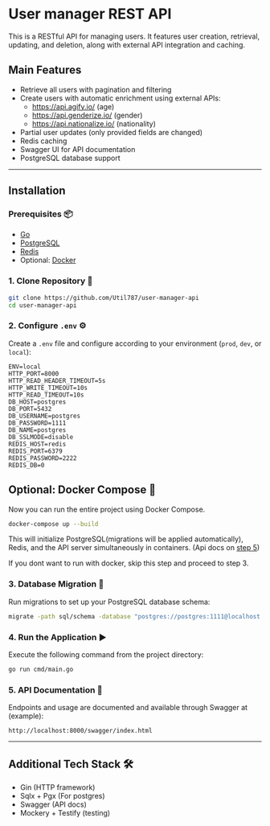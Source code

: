 # User manager REST API

This is a RESTful API for managing users. It features user creation, retrieval, updating, and deletion, along with external API integration and caching.

## Main Features

- Retrieve all users with pagination and filtering
- Create users with automatic enrichment using external APIs:
  - https://api.agify.io/ (age)
  - https://api.genderize.io/ (gender)
  - https://api.nationalize.io/ (nationality)
- Partial user updates (only provided fields are changed)
- Redis caching
- Swagger UI for API documentation
- PostgreSQL database support

---

## Installation

### Prerequisites 📦
- [Go](https://golang.org/doc/install)
- [PostgreSQL](https://www.postgresql.org/download/)
- [Redis](https://redis.io/docs/getting-started/installation/)
- Optional: [Docker](https://docs.docker.com/get-docker/)

### 1. Clone Repository 📂
```bash
git clone https://github.com/Util787/user-manager-api
cd user-manager-api
```

### 2. Configure `.env` ⚙️
Create a `.env` file and configure according to your environment (`prod`, `dev`, or `local`):

```env
ENV=local
HTTP_PORT=8000
HTTP_READ_HEADER_TIMEOUT=5s
HTTP_WRITE_TIMEOUT=10s
HTTP_READ_TIMEOUT=10s 
DB_HOST=postgres
DB_PORT=5432
DB_USERNAME=postgres
DB_PASSWORD=1111
DB_NAME=postgres
DB_SSLMODE=disable
REDIS_HOST=redis  
REDIS_PORT=6379
REDIS_PASSWORD=2222
REDIS_DB=0
```
## Optional: Docker Compose 🐳
Now you can run the entire project using Docker Compose.

```bash
docker-compose up --build
```

This will initialize PostgreSQL(migrations will be applied automatically), Redis, and the API server simultaneously in containers. (Api docs on [step 5](#5-api-documentation-
))

If you dont want to run with docker, skip this step and proceed to step 3.

### 3. Database Migration 🐘
Run migrations to set up your PostgreSQL database schema:

```bash
migrate -path sql/schema -database "postgres://postgres:1111@localhost:5432/postgres?sslmode=disable" up
```

### 4. Run the Application ▶️
Execute the following command from the project directory:

```bash
go run cmd/main.go
```

### 5. API Documentation 📘
Endpoints and usage are documented and available through Swagger at (example):

```
http://localhost:8000/swagger/index.html
```

---

## Additional Tech Stack 🛠️

- Gin (HTTP framework)
- Sqlx + Pgx (For postgres)
- Swagger (API docs)
- Mockery + Testify (testing)

